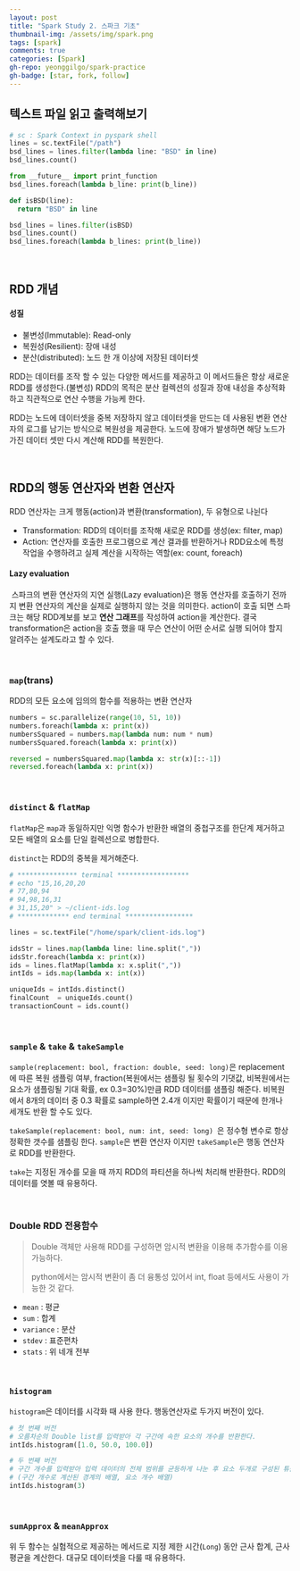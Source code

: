 ```yaml
---
layout: post
title: "Spark Study 2. 스파크 기초"
thumbnail-img: /assets/img/spark.png
tags: [spark]
comments: true
categories: [Spark]
gh-repo: yeonggilgo/spark-practice
gh-badge: [star, fork, follow]
---
```


## 텍스트 파일 읽고 출력해보기

```python
# sc : Spark Context in pyspark shell
lines = sc.textFile("/path")
bsd_lines = lines.filter(lambda line: "BSD" in line)
bsd_lines.count()

from __future__ import print_function
bsd_lines.foreach(lambda b_line: print(b_line))

def isBSD(line):
  return "BSD" in line

bsd_lines = lines.filter(isBSD)
bsd_lines.count()
bsd_lines.foreach(lambda b_lines: print(b_line))
```



<br>

## RDD 개념

#### 성질

- 불변성(Immutable): Read-only
- 복원성(Resilient): 장애 내성
- 분산(distributed): 노드 한 개 이상에 저장된 데이터셋



 RDD는 데이터를 조작 할 수 있는 다양한 메서드를 제공하고 이 메서드들은 항상 새로운 RDD를 생성한다.(불변성) RDD의 목적은 분산 컬렉션의 성질과 장애 내성을 추상적화하고 직관적으로 연산 수행을 가능케 한다.

 RDD는 노드에 데이터셋을 중복 저장하지 않고 데이터셋을 만드는 데 사용된 변환 연산자의 로그를 남기는 방식으로 복원성을 제공한다. 노드에 장애가 발생하면 해당 노드가 가진 데이터 셋만 다시 계산해 RDD를 복원한다.

<br>

## RDD의 행동 연산자와 변환 연산자

 RDD 연산자는 크게 행동(action)과 변환(transformation), 두 유형으로 나뉜다
- Transformation: RDD의 데이터를 조작해 새로운 RDD를 생성(ex: filter, map)
- Action: 연산자를 호출한 프로그램으로 계산 결과를 반환하거나 RDD요소에 특정 작업을 수행하려고 실제 계산을 시작하는 역할(ex: count, foreach)

#### Lazy evaluation 
&nbsp;스파크의 변환 연산자의 지연 실행(Lazy evaluation)은 행동 연산자를 호출하기 전까지 변환 연산자의 계산을 실제로 실행하지 않는 것을 의미한다. action이 호출 되면 스파크는 해당 RDD계보를 보고 **연산 그래프**를 작성하여 action을 계산한다. 결국 transformation은 action을 호출 했을 때 무슨 연산이 어떤 순서로 실행 되어야 할지 알려주는 설계도라고 할 수 있다.



<br>

### `map`(trans)

RDD의 모든 요소에 임의의 함수를 적용하는 변환 연산자

```python
numbers = sc.parallelize(range(10, 51, 10))
numbers.foreach(lambda x: print(x))
numbersSquared = numbers.map(lambda num: num * num)
numbersSquared.foreach(lambda x: print(x))

reversed = numbersSquared.map(lambda x: str(x)[::-1])
reversed.foreach(lambda x: print(x))
```

<br>

### `distinct` & `flatMap`

`flatMap`은 `map`과 동일하지만 익명 함수가 반환한 배열의 중첩구조를 한단계 제거하고 모든 배열의 요소를 단일 컬렉션으로 병합한다.

`distinct`는 RDD의 중복을 제거해준다.

```python
# *************** terminal ******************
# echo "15,16,20,20
# 77,80,94
# 94,98,16,31
# 31,15,20" > ~/client-ids.log
# ************* end terminal *****************

lines = sc.textFile("/home/spark/client-ids.log")

idsStr = lines.map(lambda line: line.split(","))
idsStr.foreach(lambda x: print(x))
ids = lines.flatMap(lambda x: x.split(","))
intIds = ids.map(lambda x: int(x))

uniqueIds = intIds.distinct()
finalCount  = uniqueIds.count()
transactionCount = ids.count()
```

<br>

### `sample` & `take` & `takeSample`

`sample(replacement: bool, fraction: double, seed: long)`은 replacement에 따른 복원 샘플링 여부, fraction(복원에서는 샘플링 될 횟수의 기댓값, 비복원에서는 요소가 샘플링될 기대 확률, ex 0.3=30%)만큼 RDD 데이터를 샘플링 해준다. 비복원에서 8개의 데이터 중 0.3 확률로 sample하면 2.4개 이지만 확률이기 때문에 한개나 세개도 반환 할 수도 있다.

`takeSample(replacement: bool, num: int, seed: long) `은 정수형 변수로 항상 정확한 갯수를 샘플링 한다. `sample`은 변환 연산자 이지만 `takeSample`은 행동 연산자로 RDD를 반환한다.

 `take`는 지정된 개수를 모을 때 까지 RDD의 파티션을 하나씩 처리해 반환한다. RDD의 데이터를 엿볼 때 유용하다.

<br>

### Double RDD 전용함수

> Double 객체만 사용해 RDD를 구성하면 암시적 변환을 이용해 추가함수를 이용 가능하다.
>
> python에서는 암시적 변환이 좀 더 융통성 있어서 int, float 등에서도 사용이 가능한 것 같다.



- `mean` : 평균
- `sum` : 합계
- `variance` : 분산
- `stdev` : 표준편차
- `stats` : 위 네개 전부

<br>

### `histogram`

`histogram`은 데이터를 시각화 때 사용 한다. 행동연산자로 두가지 버전이 있다.

```python
# 첫 번째 버전
# 오름차순의 Double list를 입력받아 각 구간에 속한 요소의 개수를 반환한다.
intIds.histogram([1.0, 50.0, 100.0])

# 두 번째 버전
# 구간 개수를 입력받아 입력 데이터의 전체 범위를 균등하게 나눈 후 요소 두개로 구성된 튜플을 반환한다.
# (구간 개수로 계산된 경계의 배열, 요소 개수 배열)
intIds.histogram(3)
```

<br>

### `sumApprox`  & `meanApprox`

위 두 함수는 실험적으로 제공하는 메서드로 지정 제한 시간(`Long`) 동안 근사 합계, 근사 평균을 계산한다. 대규모 데이터셋을 다룰 때 유용하다.
